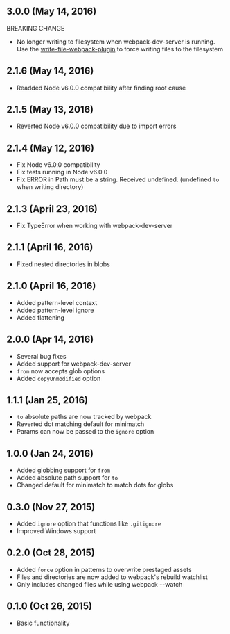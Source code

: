 ## 3.0.0 (May 14, 2016)

BREAKING CHANGE

* No longer writing to filesystem when webpack-dev-server is running. Use the [write-file-webpack-plugin](https://www.npmjs.com/package/write-file-webpack-plugin) to force writing files to the filesystem

## 2.1.6 (May 14, 2016)

* Readded Node v6.0.0 compatibility after finding root cause


## 2.1.5 (May 13, 2016)

* Reverted Node v6.0.0 compatibility due to import errors


## 2.1.4 (May 12, 2016)

* Fix Node v6.0.0 compatibility
* Fix tests running in Node v6.0.0
* Fix ERROR in Path must be a string. Received undefined. (undefined `to` when writing directory)


## 2.1.3 (April 23, 2016)

* Fix TypeError when working with webpack-dev-server


## 2.1.1 (April 16, 2016)

* Fixed nested directories in blobs


## 2.1.0 (April 16, 2016)

* Added pattern-level context
* Added pattern-level ignore
* Added flattening


## 2.0.0 (Apr 14, 2016)

* Several bug fixes
* Added support for webpack-dev-server
* `from` now accepts glob options
* Added `copyUnmodified` option


## 1.1.1 (Jan 25, 2016)

* `to` absolute paths are now tracked by webpack
* Reverted dot matching default for minimatch
* Params can now be passed to the `ignore` option


## 1.0.0 (Jan 24, 2016)

* Added globbing support for `from`
* Added absolute path support for `to`
* Changed default for minimatch to match dots for globs


## 0.3.0 (Nov 27, 2015)

* Added `ignore` option that functions like `.gitignore`
* Improved Windows support


## 0.2.0 (Oct 28, 2015)

* Added `force` option in patterns to overwrite prestaged assets
* Files and directories are now added to webpack's rebuild watchlist
* Only includes changed files while using webpack --watch


## 0.1.0 (Oct 26, 2015)

* Basic functionality
